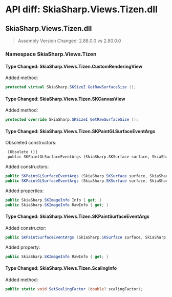 # API diff: SkiaSharp.Views.Tizen.dll

## SkiaSharp.Views.Tizen.dll

> Assembly Version Changed: 2.88.0.0 vs 2.80.0.0

### Namespace SkiaSharp.Views.Tizen

#### Type Changed: SkiaSharp.Views.Tizen.CustomRenderingView

Added method:

```csharp
protected virtual SkiaSharp.SKSizeI GetRawSurfaceSize ();
```


#### Type Changed: SkiaSharp.Views.Tizen.SKCanvasView

Added method:

```csharp
protected override SkiaSharp.SKSizeI GetRawSurfaceSize ();
```


#### Type Changed: SkiaSharp.Views.Tizen.SKPaintGLSurfaceEventArgs

Obsoleted constructors:

```diff
 [Obsolete ()]
 public SKPaintGLSurfaceEventArgs (SkiaSharp.SKSurface surface, SkiaSharp.GRBackendRenderTarget renderTarget, SkiaSharp.GRSurfaceOrigin origin, SkiaSharp.SKColorType colorType, SkiaSharp.GRGlFramebufferInfo glInfo);
```

Added constructors:

```csharp
public SKPaintGLSurfaceEventArgs (SkiaSharp.SKSurface surface, SkiaSharp.GRBackendRenderTarget renderTarget, SkiaSharp.GRSurfaceOrigin origin, SkiaSharp.SKImageInfo info);
public SKPaintGLSurfaceEventArgs (SkiaSharp.SKSurface surface, SkiaSharp.GRBackendRenderTarget renderTarget, SkiaSharp.GRSurfaceOrigin origin, SkiaSharp.SKImageInfo info, SkiaSharp.SKImageInfo rawInfo);
```

Added properties:

```csharp
public SkiaSharp.SKImageInfo Info { get; }
public SkiaSharp.SKImageInfo RawInfo { get; }
```


#### Type Changed: SkiaSharp.Views.Tizen.SKPaintSurfaceEventArgs

Added constructor:

```csharp
public SKPaintSurfaceEventArgs (SkiaSharp.SKSurface surface, SkiaSharp.SKImageInfo info, SkiaSharp.SKImageInfo rawInfo);
```

Added property:

```csharp
public SkiaSharp.SKImageInfo RawInfo { get; }
```


#### Type Changed: SkiaSharp.Views.Tizen.ScalingInfo

Added method:

```csharp
public static void SetScalingFactor (double? scalingFactor);
```



